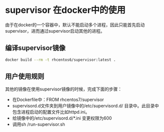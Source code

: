 # supervisor 在docker中的使用

由于在docker的一个容器中，默认不能启动多个进程，因此只能首先启动supervisor，进而通过supervisor启动其他的进程。

## 编译supervisor镜像


```bash
docker build --rm -t rhcentos6/supervisor:latest .
```

## 用户使用规则

其他的镜像在使用supervisor镜像的时候，完成下面的步骤：

* 在Dockerfile中：FROM rhcentos7/supervisor
* supervisord.d文件夹到用户镜像中的/etc/supervisord.d/ 目录中。此目录中包含进程启动的配置文件比如httpd.ini。
* 给镜像中的/etc/supervisord.d/*.ini 变更权限为600
* 调用sh /run-supervisor.sh